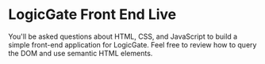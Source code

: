 # LogicGate Front End Live

You'll be asked questions about HTML, CSS, and JavaScript to build a simple front-end application for LogicGate.
Feel free to review how to query the DOM and use semantic HTML elements.
